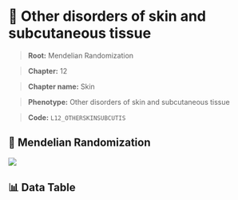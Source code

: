 # 🧪 Other disorders of skin and subcutaneous tissue

> **Root:** Mendelian Randomization

> **Chapter:** 12  

> **Chapter name:** Skin

> **Phenotype:** Other disorders of skin and subcutaneous tissue  

> **Code:** `L12_OTHERSKINSUBCUTIS`

## 🧬 Mendelian Randomization  

<img src="/MR/Figures/Forward/L12_OTHERSKINSUBCUTIS.png"/>

## 📊 Data Table

<CsvTableMRF src="/public/MR/Data/Forward/L12_OTHERSKINSUBCUTIS.csv"/>
